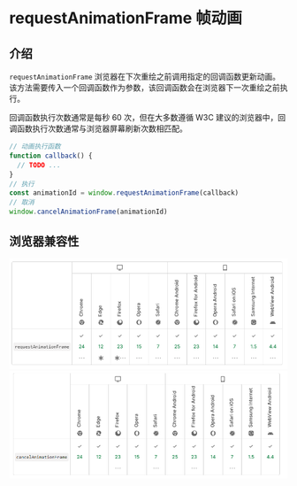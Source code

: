 # requestAnimationFrame 帧动画

## 介绍

`requestAnimationFrame` 浏览器在下次重绘之前调用指定的回调函数更新动画。该方法需要传入一个回调函数作为参数，该回调函数会在浏览器下一次重绘之前执行。

回调函数执行次数通常是每秒 60 次，但在大多数遵循 W3C 建议的浏览器中，回调函数执行次数通常与浏览器屏幕刷新次数相匹配。

```js
// 动画执行函数
function callback() {
  // TODO ...
}
// 执行
const animationId = window.requestAnimationFrame(callback)
// 取消
window.cancelAnimationFrame(animationId)
```

## 浏览器兼容性

![01](image/requestAnimationFrame/01.png)
![02](image/requestAnimationFrame/02.png)